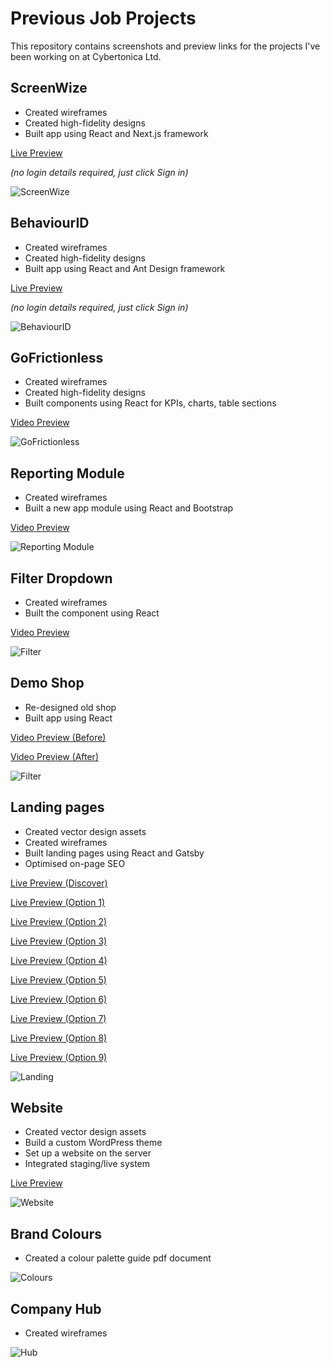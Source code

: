 # Previous Job Projects

This repository contains screenshots and preview links for the projects I've been working on at Cybertonica Ltd.

## ScreenWize

- Created wireframes
- Created high-fidelity designs
- Built app using React and Next.js framework

[Live Preview](https://radiant-cannoli-cb46c0.netlify.app/)

*(no login details required, just click Sign in)*

![ScreenWize](assets/screenwize.png)

## BehaviourID

- Created wireframes
- Created high-fidelity designs
- Built app using React and Ant Design framework

[Live Preview](https://startling-tapioca-ac3cdb.netlify.app/)

*(no login details required, just click Sign in)*

![BehaviourID](assets/behaviourid.png)

## GoFrictionless

- Created wireframes
- Created high-fidelity designs
- Built components using React for KPIs, charts, table sections

[Video Preview](https://magenta-eclair-160f87.netlify.app/trx_monitoring.mp4)

![GoFrictionless](assets/gofrictionless.png)

## Reporting Module

- Created wireframes
- Built a new app module using React and Bootstrap

[Video Preview](https://magenta-eclair-160f87.netlify.app/reporting_module.mp4)

![Reporting Module](assets/reportingmodule.png)

## Filter Dropdown

- Created wireframes
- Built the component using React

[Video Preview](https://magenta-eclair-160f87.netlify.app/portfolio.mp4)

![Filter](assets/filter.png)

## Demo Shop

- Re-designed old shop
- Built app using React

[Video Preview (Before)](https://magenta-eclair-160f87.netlify.app/before_demo-p.mp4)

[Video Preview (After)](https://magenta-eclair-160f87.netlify.app/after_demo-p.mp4)

![Filter](assets/demoshop.png)

## Landing pages

- Created vector design assets
- Created wireframes
- Built landing pages using React and Gatsby
- Optimised on-page SEO

[Live Preview (Discover)](https://discover.cybertonica.com/)

[Live Preview (Option 1)](https://discover.cybertonica.com/ecomm360-fraud-cyber-defence/)

[Live Preview (Option 2)](https://discover.cybertonica.com/ecomm360-fraud-cyber-defence-for-shopify/)

[Live Preview (Option 3)](https://discover.cybertonica.com/ecomm360-fraud-prevention/)

[Live Preview (Option 4)](https://discover.cybertonica.com/ecomm360-fraud-prevention-for-shopify/)

[Live Preview (Option 5)](https://discover.cybertonica.com/fraud-cyber-defence-ecomm360/)

[Live Preview (Option 6)](https://discover.cybertonica.com/fraud-cyber-defence-ecomm360-for-shopify/)

[Live Preview (Option 7)](https://discover.cybertonica.com/fraud-prevention-ecomm360/)

[Live Preview (Option 8)](https://discover.cybertonica.com/fraud-prevention-ecomm360-for-shopify/)

[Live Preview (Option 9)](https://discover.cybertonica.com/thank-you/)

![Landing](assets/landing.png)

## Website

- Created vector design assets
- Build a custom WordPress theme
- Set up a website on the server
- Integrated staging/live system

[Live Preview](https://cybertonica.com/)

![Website](assets/website.png)

## Brand Colours

- Created a colour palette guide pdf document

![Colours](assets/brandcolours.png)

## Company Hub

- Created wireframes

![Hub](assets/hub.png)